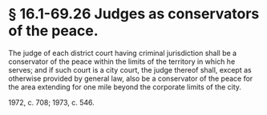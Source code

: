 # § 16.1-69.26 Judges as conservators of the peace.

<p>The judge of each district court having criminal jurisdiction shall be a conservator of the peace within the limits of the territory in which he serves; and if such court is a city court, the judge thereof shall, except as otherwise provided by general law, also be a conservator of the peace for the area extending for one mile beyond the corporate limits of the city.</p><p>1972, c. 708; 1973, c. 546.</p>